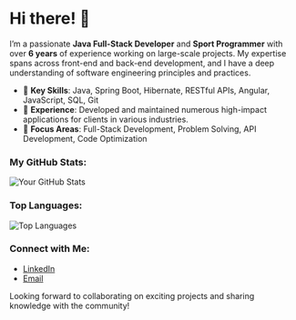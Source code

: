 # Hi there! 👋

I’m a passionate **Java Full-Stack Developer** and **Sport Programmer** with over **6 years** of experience working on large-scale projects. My expertise spans across front-end and back-end development, and I have a deep understanding of software engineering principles and practices.

- 🌟 **Key Skills**: Java, Spring Boot, Hibernate, RESTful APIs, Angular, JavaScript, SQL, Git
- 🚀 **Experience**: Developed and maintained numerous high-impact applications for clients in various industries.
- 🎯 **Focus Areas**: Full-Stack Development, Problem Solving, API Development, Code Optimization

### My GitHub Stats:
![Your GitHub Stats](https://github-readme-stats.vercel.app/api?username=noor52&show_icons=true&theme=radical)

### Top Languages:
![Top Languages](https://github-readme-stats.vercel.app/api/top-langs/?username=noor52&layout=compact&theme=radical)

### Connect with Me:
- [LinkedIn](https://www.linkedin.com/in/md-noor-e-alam-siddiki/)
- [Email](nooralam52stamford@gmail.com)

Looking forward to collaborating on exciting projects and sharing knowledge with the community!

